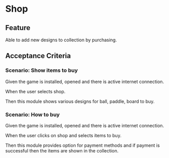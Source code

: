 # Shop

## Feature

Able to add new designs to collection by purchasing.

## Acceptance Criteria

### Scenario: Show items to buy

  Given the game is installed, opened and there is active
  internet connection.

  When the user selects shop.

  Then this module shows various designs for ball, paddle, board
  to buy.

### Scenario: How to buy

  Given the game is installed, opened and there is active
  internet connection.

  When the user clicks on shop and selects items to buy.

  Then this module provides option for payment methods and if payment is
  successful then the items are shown in the collection.
